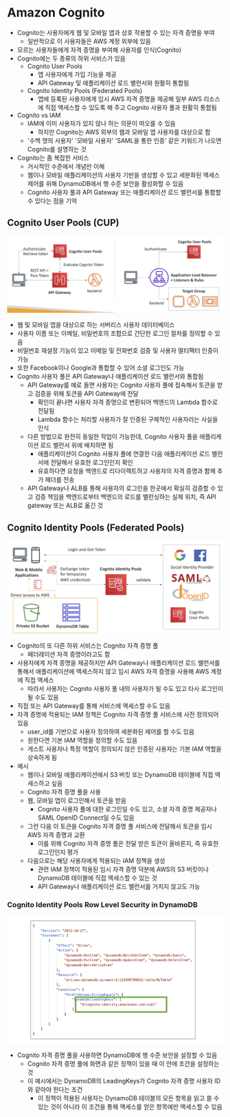 # Amazon Cognito

- Cognito는 사용자에게 웹 및 모바일 앱과 상호 작용할 수 있는 자격 증명을 부여
	- 일반적으로 이 사용자들은 AWS 계정 외부에 있음
- 모르는 사용자들에게 자격 증명을 부여해 사용자를 인식(Cognito)
- Cognito에는 두 종류의 하위 서비스가 있음
	- Cognito User Pools
		- 앱 사용자에게 가입 기능을 제공
		- API Gateway 및 애플리케이션 로드 밸런서와 원활히 통합됨
	- Cognito Identity Pools (Federated Pools)
		- 앱에 등록된 사용자에게 임시 AWS 자격 증명을 제공해 일부 AWS 리소스에 직접 액세스할 수 있도록 해 주고 Cognito 사용자 풀과 원활히 통합됨
- Cognito vs IAM
	- IAM에 이미 사용자가 있지 않나 하는 의문이 떠오를 수 있음
		- 하지만 Cognito는 AWS 외부의 웹과 모바일 앱 사용자를 대상으로 함
	- '수백 명의 사용자' '모바일 사용자' 'SAML을 통한 인증' 같은 키워드가 나오면 Cognito를 설명하는 것
-  Cognito는 좀 복잡한 서비스
	- 거시적인 수준에서 개념만 이해
	- 웹이나 모바일 애플리케이션의 사용자 기반을 생성할 수 있고 세분화된 액세스 제어를 위해 DynamoDB에서 행 수준 보안을 활성화할 수 있음
	- Cognito 사용자 풀과 API Gateway 또는 애플리케이션 로드 밸런서를 통합할 수 있다는 점을 기억

## Cognito User Pools (CUP)

![cog.png](https://github.com/seungwonbased/TIL/blob/main/AWS/assets/cog1.png)

- 웹 및 모바일 앱을 대상으로 하는 서버리스 사용자 데이터베이스
- 사용자 이름 또는 이메일, 비밀번호의 조합으로 간단한 로그인 절차를 정의할 수 있음
- 비밀번호 재설정 기능이 있고 이메일 및 전화번호 검증 및 사용자 멀티팩터 인증이 가능
- 또한 Facebook이나 Google과 통합할 수 있어 소셜 로그인도 가능
- Cognito 사용자 풀은 API Gateway나 애플리케이션 로드 밸런서와 통합됨
	- API Gateway를 예로 들면 사용자는 Cognito 사용자 풀에 접속해서 토큰을 받고 검증을 위해 토큰을 API Gateway에 전달
		- 확인이 끝나면 사용자 자격 증명으로 변환되어 백엔드의 Lambda 함수로 전달됨
		- Lambda 함수는 처리할 사용자가 잘 인증된 구체적인 사용자라는 사실을 인식
	- 다른 방법으로 완전히 동일한 작업이 가능한데, Cognito 사용자 풀을 애플리케이션 로드 밸런서 위에 배치하면 됨
		- 애플리케이션이 Cognito 사용자 풀에 연결한 다음 애플리케이션 로드 밸런서에 전달해서 유효한 로그인인지 확인
		- 유효하다면 요청을 백엔드로 리다이렉트하고 사용자의 자격 증명과 함께 추가 헤더를 전송
	- API Gateway나 ALB를 통해 사용자의 로그인을 한곳에서 확실히 검증할 수 있고 검증 책임을 백엔드로부터 백엔드의 로드를 밸런싱하는 실제 위치, 즉 API gateway 또는 ALB로 옮긴 것

## Cognito Identity Pools (Federated Pools)

![cog.png](https://github.com/seungwonbased/TIL/blob/main/AWS/assets/cog2.png)

- Cognito의 또 다른 하위 서비스는 Cognito 자격 증명 풀
	- 페더레이션 자격 증명이라고도 함
- 사용자에게 자격 증명을 제공하지만 API Gateway나 애플리케이션 로드 밸런서를 통해서 애플리케이션에 액세스하지 않고 임시 AWS 자격 증명을 사용해 AWS 계정에 직접 액세스
	- 따라서 사용자는 Cognito 사용자 풀 내의 사용자가 될 수도 있고 타사 로그인이 될 수도 있음
- 직접 또는 API Gateway를 통해 서비스에 액세스할 수도 있음
- 자격 증명에 적용되는 IAM 정책은 Cognito 자격 증명 풀 서비스에 사전 정의되어 있음
	- user_id를 기반으로 사용자 정의하여 세분화된 제어를 할 수도 있음
	- 원한다면 기본 IAM 역할을 정의할 수도 있음
	- 게스트 사용자나 특정 역할이 정의되지 않은 인증된 사용자는 기본 IAM 역할을 상속하게 됨
- 예시
	- 웹이나 모바일 애플리케이션에서 S3 버킷 또는 DynamoDB 테이블에 직접 액세스하고 싶음
	- Cognito 자격 증명 풀을 사용
	- 웹, 모바일 앱이 로그인해서 토큰을 받음
		- Cognito 사용자 풀에 대한 로그인일 수도 있고, 소셜 자격 증명 제공자나 SAML OpenID Connect일 수도 있음
	- 그런 다음 이 토큰을 Cognito 자격 증명 풀 서비스에 전달해서 토큰을 임시 AWS 자격 증명과 교환
		- 이를 위해 Cognito 자격 증명 풀은 전달 받은 토큰이 올바른지, 즉 유효한 로그인인지 평가
	- 다음으로는 해당 사용자에게 적용되는 IAM 정책을 생성
		- 관련 IAM 정책이 적용된 임시 자격 증명 덕분에 AWS의 S3 버킷이나 DynamoDB 테이블에 직접 액세스할 수 있는 것
		- API Gateway나 애플리케이션 로드 밸런서를 거치지 않고도 가능

### Cognito Identity Pools  Row Level Security in DynamoDB

![cog.png](https://github.com/seungwonbased/TIL/blob/main/AWS/assets/cog3.png)

- Cognito 자격 증명 풀을 사용하면 DynamoDB에 행 수준 보안을 설정할 수 있음
	- Cognito 자격 증명 풀에 화면과 같은 정책이 있을 때 이 안에 조건을 설정하는 것
	- 이 예시에서는 DynamoDB의 LeadingKeys가 Cognito 자격 증명 사용자 ID와 같아야 한다는 조건
		- 이 정책이 적용된 사용자는 DynamoDB 테이블의 모든 항목을 읽고 쓸 수 있는 것이 아니라 이 조건을 통해 액세스를 얻은 항목에만 액세스할 수 있음